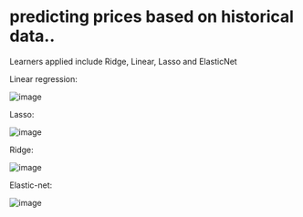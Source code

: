 # predicting prices based on historical data..


Learners applied include Ridge, Linear, Lasso and ElasticNet


Linear regression: 


![image](https://user-images.githubusercontent.com/31891933/114166225-5db64c80-9925-11eb-82b2-21847ab62064.png)



Lasso: 

![image](https://user-images.githubusercontent.com/31891933/114166186-53944e00-9925-11eb-861f-855e5e4354de.png)




Ridge:

![image](https://user-images.githubusercontent.com/31891933/114166143-470ff580-9925-11eb-8757-8930994b59a0.png)




Elastic-net: 

![image](https://user-images.githubusercontent.com/31891933/114166108-39f30680-9925-11eb-8bce-cdf6ad0bc983.png)
